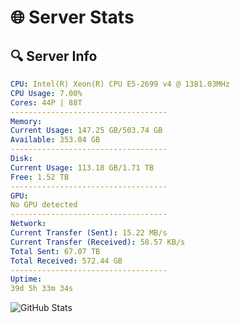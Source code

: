 # 🌐 Server Stats
## 🔍 Server Info
```yaml
CPU: Intel(R) Xeon(R) CPU E5-2699 v4 @ 1381.03MHz
CPU Usage: 7.00%
Cores: 44P | 88T
-----------------------------------
Memory:
Current Usage: 147.25 GB/503.74 GB
Available: 353.04 GB
-----------------------------------
Disk:
Current Usage: 113.18 GB/1.71 TB
Free: 1.52 TB
-----------------------------------
GPU:
No GPU detected
-----------------------------------
Network:
Current Transfer (Sent): 15.22 MB/s
Current Transfer (Received): 58.57 KB/s
Total Sent: 67.07 TB
Total Received: 572.44 GB
-----------------------------------
Uptime:
39d 5h 33m 34s
```
![GitHub Stats](https://img.shields.io/badge/Updated-2025-04-16_02:56:23-blue)